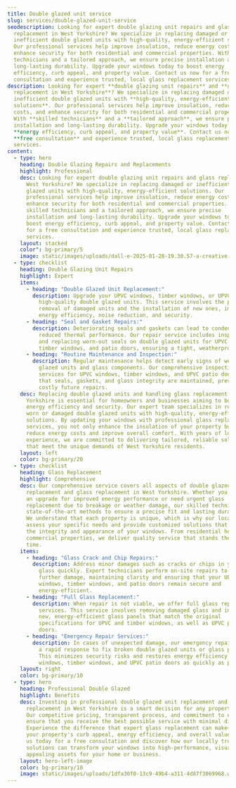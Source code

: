```yaml
---
title: Double glazed unit service
slug: services/double-glazed-unit-service
seodescription: Looking for expert double glazing unit repairs and glass
  replacement in West Yorkshire? We specialize in replacing damaged or
  inefficient double glazed units with high-quality, energy-efficient solutions.
  Our professional services help improve insulation, reduce energy costs, and
  enhance security for both residential and commercial properties. With skilled
  technicians and a tailored approach, we ensure precise installation and
  long-lasting durability. Upgrade your windows today to boost energy
  efficiency, curb appeal, and property value. Contact us now for a free
  consultation and experience trusted, local glass replacement services.
description: Looking for expert **double glazing unit repairs** and **glass
  replacement in West Yorkshire**? We specialize in replacing damaged or
  inefficient double glazed units with **high-quality, energy-efficient
  solutions**. Our professional services help improve insulation, reduce energy
  costs, and enhance security for both residential and commercial properties.
  With **skilled technicians** and a **tailored approach**, we ensure precise
  installation and long-lasting durability. Upgrade your windows today to boost
  **energy efficiency, curb appeal, and property value**. Contact us now for a
  **free consultation** and experience trusted, local glass replacement
  services.
content:
  - type: hero
    heading: Double Glazing Repairs and Replacements
    highlight: Professional
    desc: Looking for expert double glazing unit repairs and glass replacement in
      West Yorkshire? We specialize in replacing damaged or inefficient double
      glazed units with high-quality, energy-efficient solutions. Our
      professional services help improve insulation, reduce energy costs, and
      enhance security for both residential and commercial properties. With
      skilled technicians and a tailored approach, we ensure precise
      installation and long-lasting durability. Upgrade your windows today to
      boost energy efficiency, curb appeal, and property value. Contact us now
      for a free consultation and experience trusted, local glass replacement
      services.
    layout: stacked
    color": bg-primary/5
    image: static/images/uploads/dall-e-2025-01-28-19.30.57-a-creative-and-surreal-depiction-of-a-professional-worker-fixing-a-broken-double-glazed-window-in-a-bright-and-modern-home-interior.-the-setting-is-a-.webp
  - type: checklist
    heading: Double Glazing Unit Repairs
    highlight: Expert
    items:
      - heading: "Double Glazed Unit Replacement:"
        description: Upgrade your UPVC windows, timber windows, or UPVC patio doors with
          high-quality double glazed units. This service involves the precise
          removal of damaged units and the installation of new ones, improving
          energy efficiency, noise reduction, and security.
      - heading: "Seal and Gasket Repairs:"
        description: Deteriorating seals and gaskets can lead to condensation and
          reduced thermal performance. Our repair service includes inspecting
          and replacing worn-out seals on double glazed units for UPVC windows,
          timber windows, and patio doors, ensuring a tight, weatherproof fit.
      - heading: "Routine Maintenance and Inspection:"
        description: Regular maintenance helps detect early signs of wear in double
          glazed units and glass components. Our comprehensive inspection
          services for UPVC windows, timber windows, and UPVC patio doors ensure
          that seals, gaskets, and glass integrity are maintained, preventing
          costly future repairs.
    desc: Replacing double glazed units and handling glass replacement in West
      Yorkshire is essential for homeowners and businesses aiming to boost
      energy efficiency and security. Our expert team specializes in replacing
      worn or damaged double glazed units with high-quality, energy-efficient
      solutions. By updating your windows with professional glass replacement
      services, you not only enhance the insulation of your property but also
      reduce energy costs and improve overall comfort. With years of local
      experience, we are committed to delivering tailored, reliable solutions
      that meet the unique demands of West Yorkshire residents.
    layout: left
    color: bg-primary/20
  - type: checklist
    heading: Glass Replacement
    highlight: Comprehensive
    desc: Our comprehensive service covers all aspects of double glazed unit
      replacement and glass replacement in West Yorkshire. Whether you require
      an upgrade for improved energy performance or need urgent glass
      replacement due to breakage or weather damage, our skilled technicians use
      state-of-the-art methods to ensure a precise fit and lasting durability.
      We understand that each property is unique, which is why our local experts
      assess your specific needs and provide customized solutions that maintain
      the integrity and appearance of your windows. From residential homes to
      commercial properties, we deliver quality service that stands the test of
      time.
    items:
      - heading: "Glass Crack and Chip Repairs:"
        description: Address minor damages such as cracks or chips in your double glazed
          glass quickly. Expert technicians perform on-site repairs to prevent
          further damage, maintaining clarity and ensuring that your UPVC
          windows, timber windows, and patio doors remain secure and
          energy-efficient.
      - heading: "Full Glass Replacement:"
        description: When repair is not viable, we offer full glass replacement
          services. This service involves removing damaged glass and installing
          new, energy-efficient glass panels that match the original
          specifications for UPVC and timber windows, as well as UPVC patio
          doors.
      - heading: "Emergency Repair Services:"
        description: In cases of unexpected damage, our emergency repair services offer
          a rapid response to fix broken double glazed units or glass panels.
          This minimizes security risks and restores energy efficiency for UPVC
          windows, timber windows, and UPVC patio doors as quickly as possible.
    layout: right
    color: bg-primary/10
  - type: hero
    heading: Professional Double Glazed
    highlight: Benefits
    desc: Investing in professional double glazed unit replacement and glass
      replacement in West Yorkshire is a smart decision for any property owner.
      Our competitive pricing, transparent process, and commitment to excellence
      ensure that you receive the best possible service with minimal disruption.
      Experience the difference that expert glass replacement can make—improving
      your property's curb appeal, energy efficiency, and overall value. Contact
      us today for a free consultation and discover how our locally trusted
      solutions can transform your windows into high-performance, visually
      appealing assets for your home or business.
    layout: hero-left-image
    color: bg-primary/10
    image: static/images/uploads/1dfa30f0-13c9-49b4-a311-4d87f3069968.webp
---
```

